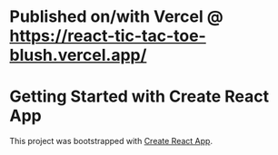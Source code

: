 # Published on/with Vercel @ https://react-tic-tac-toe-blush.vercel.app/



# Getting Started with Create React App

This project was bootstrapped with [Create React App](https://github.com/facebook/create-react-app).
